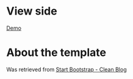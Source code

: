 # View side
[Demo](https://stefanos1316.github.io/my_blog/index.hmtl)

# About the template 
Was retrieved from [Start Bootstrap - Clean Blog](https://startbootstrap.com/template-overviews/clean-blog/)


